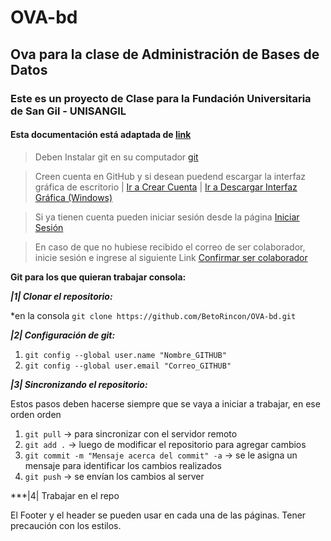 # OVA-bd

## Ova para la clase de Administración de Bases de Datos

### Este es un proyecto de Clase para la Fundación Universitaria de San Gil - UNISANGIL

#### Esta documentación está adaptada de [link](https://github.com/arxzel/WebAudioVisuales)

> Deben Instalar git en su computador [git](https://git-scm.com/)

> Creen cuenta en GitHub y si desean puedend escargar la interfaz gráfica de escritorio | [Ir a Crear Cuenta](https://github.com/join?source=header-home "Crear Cuenta") | [Ir a Descargar Interfaz Gráfica (Windows)](https://desktop.github.com "Interfaz Gráfica")

> Si ya tienen cuenta pueden iniciar sesión desde la página [Iniciar Sesión](https://github.com/login "Login")

> En caso de que no hubiese recibido el correo de ser colaborador, inicie sesión e ingrese al siguiente Link  [Confirmar ser colaborador](https://github.com/arxzel/WebAudioVisuales/invitations "No me llegó el correo")

**Git para los que quieran trabajar consola:**

***|1| Clonar el repositorio:***

*en la consola `git clone https://github.com/BetoRincon/OVA-bd.git`

***|2| Configuración de git:***

1. `git config --global user.name "Nombre_GITHUB"`
2. `git config --global user.email "Correo_GITHUB"`

***|3| Sincronizando el repositorio:***

Estos pasos deben hacerse siempre que se vaya a iniciar a trabajar, en ese orden orden

1. `git pull` -> para sincronizar con el servidor remoto
2. `git add .` -> luego de modificar el repositorio para agregar cambios
3. `git commit -m "Mensaje acerca del commit" -a` -> se le asigna un mensaje para identificar los cambios realizados
4. `git push` -> se envían los cambios al server

***|4| Trabajar en el repo

El Footer y el header se pueden usar en cada una de las páginas.
Tener precaución con los estilos.
